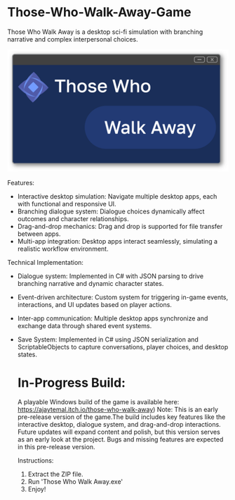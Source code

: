 # Those-Who-Walk-Away-Game
Those Who Walk Away is a desktop sci-fi simulation with branching narrative and complex interpersonal choices.

![Game Cover](Images/GameCover.png)

Features:
- Interactive desktop simulation: Navigate multiple desktop apps, each with functional and responsive UI.
- Branching dialogue system: Dialogue choices dynamically affect outcomes and character relationships.
- Drag-and-drop mechanics: Drag and drop is supported for file transfer between apps. 
- Multi-app integration: Desktop apps interact seamlessly, simulating a realistic workflow environment.

Technical Implementation:
- Dialogue system: Implemented in C# with JSON parsing to drive branching narrative and dynamic character states.
- Event-driven architecture: Custom system for triggering in-game events, interactions, and UI updates based on player actions.
- Inter-app communication: Multiple desktop apps synchronize and exchange data through shared event systems.
- Save System: Implemented in C# using JSON serialization and ScriptableObjects to capture conversations, player choices, and desktop states.

  # In-Progress Build:
  A playable Windows build of the game is available here: https://ajaytemal.itch.io/those-who-walk-away)
  Note: This is an early pre-release version of the game.The build includes key features like the interactive desktop, dialogue system, and drag-and-drop interactions. Future updates will expand content and polish, but this version serves as an early look at the project. Bugs and missing features are expected in this pre-release version.

  Instructions:
  1) Extract the ZIP file.
  2) Run 'Those Who Walk Away.exe'
  3) Enjoy!

  



